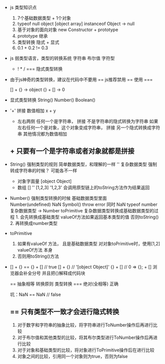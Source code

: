 - js  类型知识点
    1. 7个基础数据类型  +  1个对象
    2. typeof  null  object  [object array]
        instanceof  Object -> null
    3. 基于对象的面向对象  new
        Constructor  +  prototype
    4. prototype  继承 
    5. 类型转换  隐式  +  显式
    6. 0.1 + 0.2 != 0.3

- js  弱类型语言，类型的转换系统
    字符串
    布尔值
    字符型
    + ! * / ===  隐式类型转换
- 由于js神奇的类型转换，建议在代码中不要用 == 
    js推荐禁用 == 使用 ===


    [] + {} -> object
    {} + [] -> 0

- 显式类型转换
    String()
    Number()
    Boolean()

- '+' 拼接 数值相加 
    x + y
    + 左右两侧  任何一个是字符串， 拼接  不是字符串的隐式转换为字符串
      如果左右任何一个是对象，这个对象变成字符串， 拼接  另一个隐式转换成字符串
      其他情况都为数值相加
   ## + 只要有一个是字符串或者对象就都是拼接 ##

- String()  强制类型的规则
    简单数据类型，和理解的一样  ''
    复杂数据类型  强制转成字符串的时候？ 可能各不一样
    - 对象字面量  [object  Object]
    - 数组  []  ''  [1,2,3]  '1,2,3'
        会调用原型链上的toString方法作为结果返回

- Number() 强制类型转换的时候
    基础数据类型里面  
        Number(undefined)  NaN
        Symbol()   throw  error
        同时 NaN typeof  number
    复杂数据类型 -> Number  toPrimitive  复杂数据类型转换成基础数据类型的过程
        1. 会先转换成基础类型
            valueOf方法如果返回基本类型的值
            否则toString()
        2. 再转换成number类型

- toPrimitive
    1. 如果有valueOf 方法， 且是基础数据类型
        对对象toPrimitive时，使用[1,2] valueOf方法 本身
    2. 否则用toString()方法

- [] + {} == {} + [] // true
  [] + {} // '[object Object]'
  {} + [] // 0   =>  {}; + [] 浏览器会补全分号 并且把{}解释成代码块

  == 抽象相等 转换原则 类型转换
  === 绝对(全相等) 正确

  坑：NaN == NaN  // false


  ## == 只有类型不一致才会进行隐式转换 ##
  1. 对于数字和字符串的抽象比较，将字符串进行ToNumber操作后再进行比较
  2. 对于布尔值和其他类型的比较，将其布尔类型进行ToNumber操作后再进行比较
  3. 对于对象和基础类型的比较，将对象进行ToPrimitive操作后在进行比较
  4. 对象之间的比较，引用同一个对象则为true，否则为false







